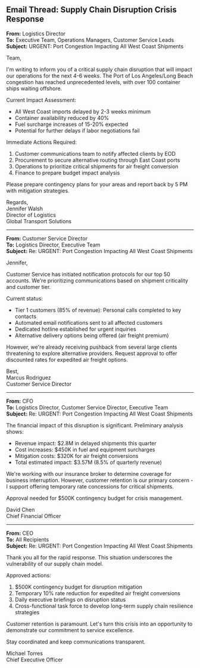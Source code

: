 ## Email Thread: Supply Chain Disruption Crisis Response

**From:** Logistics Director  
**To:** Executive Team, Operations Managers, Customer Service Leads  
**Subject:** URGENT: Port Congestion Impacting All West Coast Shipments  

Team,

I'm writing to inform you of a critical supply chain disruption that will impact our operations for the next 4-6 weeks. The Port of Los Angeles/Long Beach congestion has reached unprecedented levels, with over 100 container ships waiting offshore.

Current Impact Assessment:
- All West Coast imports delayed by 2-3 weeks minimum
- Container availability reduced by 40%
- Fuel surcharge increases of 15-20% expected
- Potential for further delays if labor negotiations fail

Immediate Actions Required:
1. Customer communications team to notify affected clients by EOD
2. Procurement to secure alternative routing through East Coast ports
3. Operations to prioritize critical shipments for air freight conversion
4. Finance to prepare budget impact analysis

Please prepare contingency plans for your areas and report back by 5 PM with mitigation strategies.

Regards,  
Jennifer Walsh  
Director of Logistics  
Global Transport Solutions  

---

**From:** Customer Service Director  
**To:** Logistics Director, Executive Team  
**Subject:** Re: URGENT: Port Congestion Impacting All West Coast Shipments  

Jennifer,

Customer Service has initiated notification protocols for our top 50 accounts. We're prioritizing communications based on shipment criticality and customer tier.

Current status:
- Tier 1 customers (85% of revenue): Personal calls completed to key contacts
- Automated email notifications sent to all affected customers
- Dedicated hotline established for urgent inquiries
- Alternative delivery options being offered (air freight premium)

However, we're already receiving pushback from several large clients threatening to explore alternative providers. Request approval to offer discounted rates for expedited air freight options.

Best,  
Marcus Rodriguez  
Customer Service Director  

---

**From:** CFO  
**To:** Logistics Director, Customer Service Director, Executive Team  
**Subject:** Re: URGENT: Port Congestion Impacting All West Coast Shipments  

The financial impact of this disruption is significant. Preliminary analysis shows:

- Revenue impact: $2.8M in delayed shipments this quarter
- Cost increases: $450K in fuel and equipment surcharges
- Mitigation costs: $320K for air freight conversions
- Total estimated impact: $3.57M (8.5% of quarterly revenue)

We're working with our insurance broker to determine coverage for business interruption. However, customer retention is our primary concern - I support offering temporary rate concessions for critical shipments.

Approval needed for $500K contingency budget for crisis management.

David Chen  
Chief Financial Officer  

---

**From:** CEO  
**To:** All Recipients  
**Subject:** Re: URGENT: Port Congestion Impacting All West Coast Shipments  

Thank you all for the rapid response. This situation underscores the vulnerability of our supply chain model.

Approved actions:
1. $500K contingency budget for disruption mitigation
2. Temporary 10% rate reduction for expedited air freight conversions
3. Daily executive briefings on disruption status
4. Cross-functional task force to develop long-term supply chain resilience strategies

Customer retention is paramount. Let's turn this crisis into an opportunity to demonstrate our commitment to service excellence.

Stay coordinated and keep communications transparent.

Michael Torres  
Chief Executive Officer